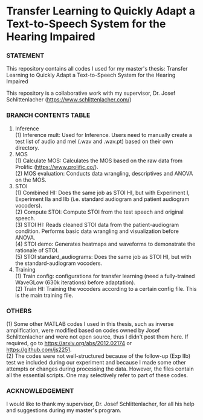 # Transfer Learning to Quickly Adapt a Text-to-Speech System for the Hearing Impaired
### STATEMENT
This repository contains all codes I used for my master's thesis: Transfer Learning to Quickly Adapt a Text-to-Speech System for the Hearing Impaired

This repository is a collaborative work with my supervisor, Dr. Josef Schlittenlacher (https://www.schlittenlacher.com/)

### BRANCH CONTENTS TABLE
1. Inference
<br />(1) Inference mult: Used for Inference. Users need to manually create a test list of audio and mel (.wav and .wav.pt) based on their own directory.
2. MOS
<br />(1) Calculate MOS: Calculates the MOS based on the raw data from Prolific (https://www.prolific.co/).
<br />(2) MOS evaluation: Conducts data wrangling, descriptives and ANOVA on the MOS.
3. STOI
<br /> (1) Combined HI: Does the same job as STOI HI, but with Experiment I, Experiment IIa and IIb (i.e. standard audiogram and patient audiogram vocoders).
<br /> (2) Compute STOI: Compute STOI from the test speech and original speech.
<br /> (3) STOI HI: Reads cleaned STOI data from the patient-audiogram condition. Performs basic data wrangling and visualization before ANOVA.
<br /> (4) STOI demo: Generates heatmaps and waveforms to demonstrate the rationale of STOI.
<br /> (5) STOI standard_audiograms: Does the same job as STOI HI, but with the standard-audiogram vocoders.
4. Training
<br /> (1) Train config: configurations for transfer learning (need a fully-trained WaveGLow (630k iterations) before adaptation).
<br /> (2) Train HI: Training the vocoders according to a certain config file. This is the main training file.

### OTHERS
(1) Some other MATLAB codes I used in this thesis, such as inverse amplification, were modified based on codes owned by Josef Schlittenlacher and were not open source, thus I didn't post them here. If required, go to https://arxiv.org/abs/2012.02174 or https://github.com/js2251.
<br /> (2) The codes were not well-structured because of the follow-up (Exp IIb) test we included during our experiment and because I made some other attempts or changes during processing the data. However, the files contain all the essential scripts. One may selectively refer to part of these codes.

### ACKNOWLEDGEMENT
<be /> I would like to thank my supervisor, Dr. Josef Schlittenlacher, for all his help and suggestions during my master's program. 
